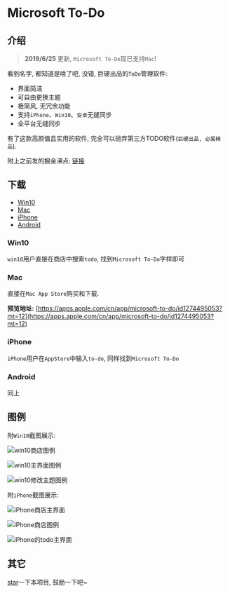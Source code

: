 # Microsoft To-Do

## 介绍

> **2019/6/25** 更新, `Microsoft To-Do`现已支持`Mac`!

看到名字, 都知道是啥了吧, 没错, 巨硬出品的`ToDo`管理软件:

- 界面简洁
- 可自由更换主题
- 极简风, 无冗余功能
- 支持`iPhone`、`Win10`、`安卓`无缝同步
- 全平台无缝同步

有了这款高颜值且实用的软件, 完全可以抛弃第三方TODO软件(`巨硬出品, 必属精品`).

附上之前发的掘金沸点: [链接](https://juejin.im/pin/5cdcb126e51d456e13da8f72)

## 下载

- [Win10](#Win10)
- [Mac](#Mac)
- [iPhone](#iPhone)
- [Android](#Android)

### Win10

`win10`用户直接在商店中搜索`todo`, 找到`Microsoft To-Do`字样即可

### Mac

直接在`Mac App Store`购买和下载.

**预览地址:**  [https://apps.apple.com/cn/app/microsoft-to-do/id1274495053?mt=12](https://apps.apple.com/cn/app/microsoft-to-do/id1274495053?mt=12)

### iPhone

`iPhone`用户在`AppStore`中输入`to-do`, 同样找到`Microsoft To-Do`

### Android

同上

## 图例

附`Win10`截图展示:

![win10商店图例](./images/1_win_store.png)

![win10主界面图例](./images/2_win_main_interface.png)

![win10修改主题图例](./images/3_win_change_theme_interface.png)

附`iPhone`截图展示:

![iPhone商店主界面](./images/5_iphone_store_main.png)

![iPhone商店图例](./images/4_iphone_store.png)

![iPhone的todo主界面](./images/6_iphone_main_interface.png)

## 其它

[star](https://github.com/ddzy/fe-necessary-book)一下本项目, 鼓励一下吧~